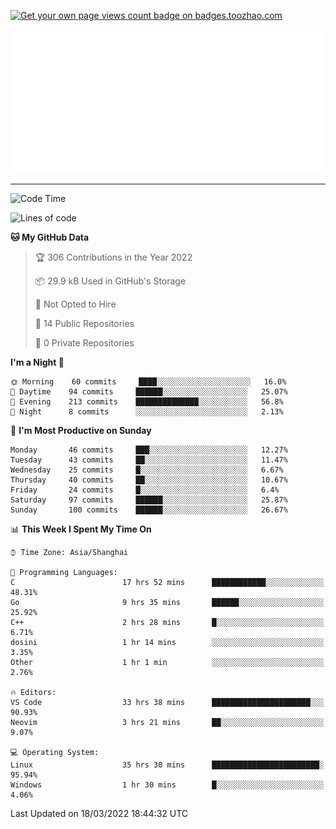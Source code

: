 <p align="left">  
<a href="https://badges.toozhao.com/stats/01FQP76TP6ZBNKKYXKKWX9BGJ8"><img src="https://badges.toozhao.com/badges/01FQP76TP6ZBNKKYXKKWX9BGJ8/blue.svg" alt="Get your own page views count badge on badges.toozhao.com" /></a>
</p>

<p align="right">
<a href="#!"><img src="./calendar.svg" ></a>
</p>

---

<!--START_SECTION:waka-->
![Code Time](http://img.shields.io/badge/Code%20Time-773%20hrs%2031%20mins-blue)

![Lines of code](https://img.shields.io/badge/From%20Hello%20World%20I%27ve%20Written-40%20Thousand%20lines%20of%20code-blue)

**🐱 My GitHub Data** 

> 🏆 306 Contributions in the Year 2022
 > 
> 📦 29.9 kB Used in GitHub's Storage 
 > 
> 🚫 Not Opted to Hire
 > 
> 📜 14 Public Repositories 
 > 
> 🔑 0 Private Repositories  
 > 
**I'm a Night 🦉** 

```text
🌞 Morning    60 commits     ████░░░░░░░░░░░░░░░░░░░░░   16.0% 
🌆 Daytime    94 commits     ██████░░░░░░░░░░░░░░░░░░░   25.07% 
🌃 Evening    213 commits    ██████████████░░░░░░░░░░░   56.8% 
🌙 Night      8 commits      ░░░░░░░░░░░░░░░░░░░░░░░░░   2.13%

```
📅 **I'm Most Productive on Sunday** 

```text
Monday       46 commits     ███░░░░░░░░░░░░░░░░░░░░░░   12.27% 
Tuesday      43 commits     ██░░░░░░░░░░░░░░░░░░░░░░░   11.47% 
Wednesday    25 commits     █░░░░░░░░░░░░░░░░░░░░░░░░   6.67% 
Thursday     40 commits     ██░░░░░░░░░░░░░░░░░░░░░░░   10.67% 
Friday       24 commits     █░░░░░░░░░░░░░░░░░░░░░░░░   6.4% 
Saturday     97 commits     ██████░░░░░░░░░░░░░░░░░░░   25.87% 
Sunday       100 commits    ██████░░░░░░░░░░░░░░░░░░░   26.67%

```


📊 **This Week I Spent My Time On** 

```text
⌚︎ Time Zone: Asia/Shanghai

💬 Programming Languages: 
C                        17 hrs 52 mins      ████████████░░░░░░░░░░░░░   48.31% 
Go                       9 hrs 35 mins       ██████░░░░░░░░░░░░░░░░░░░   25.92% 
C++                      2 hrs 28 mins       █░░░░░░░░░░░░░░░░░░░░░░░░   6.71% 
dosini                   1 hr 14 mins        ░░░░░░░░░░░░░░░░░░░░░░░░░   3.35% 
Other                    1 hr 1 min          ░░░░░░░░░░░░░░░░░░░░░░░░░   2.76%

🔥 Editors: 
VS Code                  33 hrs 38 mins      ██████████████████████░░░   90.93% 
Neovim                   3 hrs 21 mins       ██░░░░░░░░░░░░░░░░░░░░░░░   9.07%

💻 Operating System: 
Linux                    35 hrs 30 mins      ████████████████████████░   95.94% 
Windows                  1 hr 30 mins        █░░░░░░░░░░░░░░░░░░░░░░░░   4.06%

```


 Last Updated on 18/03/2022 18:44:32 UTC
<!--END_SECTION:waka-->
